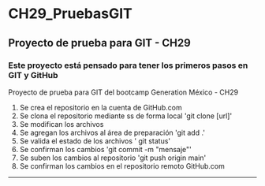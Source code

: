 # CH29_PruebasGIT
## Proyecto de prueba para GIT - CH29
### Este proyecto está pensado para tener los primeros pasos en GIT y GitHub

Proyecto de prueba para GIT del bootcamp Generation México - CH29

1. Se crea el repositorio en la cuenta de GitHub.com
2. Se clona el repositorio mediante ss de forma local 'git clone [url]'
3. Se modifican los archivos
4. Se agregan los archivos al área de preparación 'git add .'
5. Se valida el estado de los archivos ' git status'
6. Se confirman los cambios 'git commit -m "mensaje"'
7. Se suben los cambios al repositorio 'git push origin main'
8. Se confirman los cambios en el repositorio remoto GitHub.com

---
